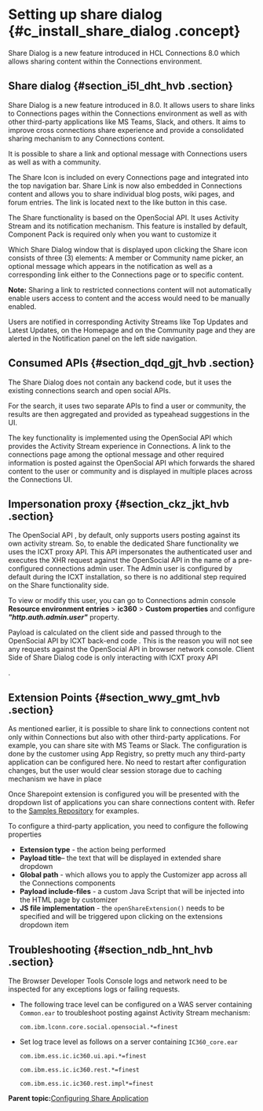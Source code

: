 # Setting up share dialog {#c_install_share_dialog .concept}

Share Dialog is a new feature introduced in HCL Connections 8.0 which allows sharing content within the Connections environment.

## Share dialog {#section_i5l_dht_hvb .section}

Share Dialog is a new feature introduced in 8.0. It allows users to share links to Connections pages within the Connections environment as well as with other third-party applications like MS Teams, Slack, and others. It aims to improve cross connections share experience and provide a consolidated sharing mechanism to any Connections content.

It is possible to share a link and optional message with Connections users as well as with a community.

The Share Icon is included on every Connections page and integrated into the top navigation bar. Share Link is now also embedded in Connections content and allows you to share individual blog posts, wiki pages, and forum entries. The link is located next to the like button in this case.

The Share functionality is based on the OpenSocial API. It uses Activity Stream and its notification mechanism. This feature is installed by default, Component Pack is required only when you want to customize it

Which Share Dialog window that is displayed upon clicking the Share icon consists of three \(3\) elements: A member or Community name picker, an optional message which appears in the notification as well as a corresponding link either to the Connections page or to specific content.

**Note:** Sharing a link to restricted connections content will not automatically enable users access to content and the access would need to be manually enabled.

Users are notified in corresponding Activity Streams like Top Updates and Latest Updates, on the Homepage and on the Community page and they are alerted in the Notification panel on the left side navigation.

## Consumed APIs {#section_dqd_gjt_hvb .section}

The Share Dialog does not contain any backend code, but it uses the existing connections search and open social APIs.

For the search, it uses two separate APIs to find a user or community, the results are then aggregated and provided as typeahead suggestions in the UI.

The key functionality is implemented using the OpenSocial API which provides the Activity Stream experience in Connections. A link to the connections page among the optional message and other required information is posted against the OpenSocial API which forwards the shared content to the user or community and is displayed in multiple places across the Connections UI.

## Impersonation proxy {#section_ckz_jkt_hvb .section}

The OpenSocial API , by default, only supports users posting against its own activity stream. So, to enable the dedicated Share functionality we uses the ICXT proxy API. This API impersonates the authenticated user and executes the XHR request against the OpenSocial API in the name of a pre-configured connections admin user. The Admin user is configured by default during the ICXT installation, so there is no additional step required on the Share functionality side.

To view or modify this user, you can go to Connections admin console **Resource environment entries** \> **ic360** \> **Custom properties** and configure ***"http.auth.admin.user"*** property.

Payload is calculated on the client side and passed through to the OpenSocial API by ICXT back-end code . This is the reason you will not see any requests against the OpenSocial API in browser network console. Client Side of Share Dialog code is only interacting with ICXT proxy API

.

## Extension Points {#section_wwy_gmt_hvb .section}

As mentioned earlier, it is possible to share link to connections content not only within Connections but also with other third-party applications. For example, you can share site with MS Teams or Slack. The configuration is done by the customer using App Registry, so pretty much any third-party application can be configured here. No need to restart after configuration changes, but the user would clear session storage due to caching mechanism we have in place

Once Sharepoint extension is configured you will be presented with the dropdown list of applications you can share connections content with. Refer to the [Samples Repository](https://git.cwp.pnp-hcl.com/connections/deploy-services/tree/master/microservices/hybridcloud/doc/samples) for examples.

To configure a third-party application, you need to configure the following properties

-   **Extension type** - the action being performed
-   **Payload title**– the text that will be displayed in extended share dropdown
-   **Global path** - which allows you to apply the Customizer app across all the Connections components
-   **Payload include-files** - a custom Java Script that will be injected into the HTML page by customizer
-   **JS file implementation** - the `openShareExtension()` needs to be specified and will be triggered upon clicking on the extensions dropdown item

## Troubleshooting {#section_ndb_hnt_hvb .section}

The Browser Developer Tools Console logs and network need to be inspected for any exceptions logs or failing requests.

-   The following trace level can be configured on a WAS server containing `Common.ear` to troubleshoot posting against Activity Stream mechanism:

    ``` {#codeblock_hg5_mnt_hvb}
    com.ibm.lconn.core.social.opensocial.*=finest 
    ```

-   Set log trace level as follows on a server containing `IC360_core.ear`

    ``` {#codeblock_eks_pnt_hvb}
    com.ibm.ess.ic.ic360.ui.api.*=finest 
    ```

    ``` {#codeblock_dl5_qnt_hvb}
    com.ibm.ess.ic.ic360.rest.*=finest 
    ```

    ``` {#codeblock_yk3_rnt_hvb}
    com.ibm.ess.ic.ic360.rest.impl*=finest
    ```


**Parent topic:**[Configuring Share Application](../install/c_install_share_application.md)

